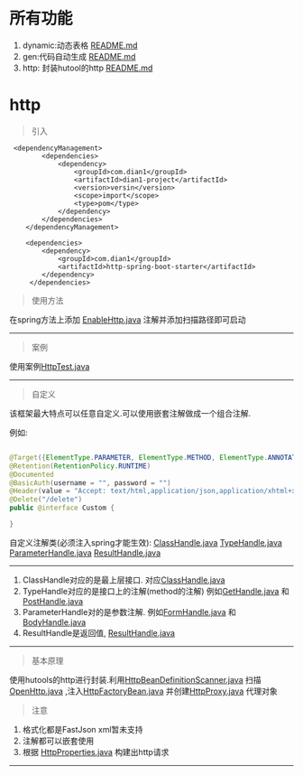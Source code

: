 # 所有功能

1. dynamic:动态表格 [README.md](dian1-spring-boot-starter%2Fdynamic_table-spring-boot-starter%2FREADME.md)
2. gen:代码自动生成 [README.md](dian1-spring-boot-starter%2Fgen-spring-boot-starter%2FREADME.md)
3. http: 封装hutool的http [README.md](dian1-spring-boot-starter%2Fhttp-spring-boot-starter%2FREADME.md)

# http

> 引入

```maven
 <dependencyManagement>
        <dependencies>
            <dependency>
                <groupId>com.dian1</groupId>
                <artifactId>dian1-project</artifactId>
                <version>versin</version>
                <scope>import</scope>
                <type>pom</type>
            </dependency>
        </dependencies>
    </dependencyManagement>

    <dependencies>
        <dependency>
            <groupId>com.dian1</groupId>
            <artifactId>http-spring-boot-starter</artifactId>
        </dependency>
     </dependencies>
```

> 使用方法

在spring方法上添加 [EnableHttp.java](..%2F..%2Fdian1-spring-boot-autoconfigure%2Fhttp-spring-boot-autoconfigure%2Fsrc%2Fmain%2Fjava%2Fcom%2Fdian1%2Fhttp%2Fannotate%2FEnableHttp.java)
注解并添加扫描路径即可启动

---------

> 案例

使用案例[HttpTest.java](..%2F..%2Fdian1-spring-boot-example%2Fhttp-spring-boot-example%2Fsrc%2Fmain%2Fjava%2Fcom%2Fdian1%2Fhttp%2Fhttp%2FHttpTest.java)

---------

> 自定义

该框架最大特点可以任意自定义.可以使用嵌套注解做成一个组合注解.

例如:

```java

@Target({ElementType.PARAMETER, ElementType.METHOD, ElementType.ANNOTATION_TYPE})
@Retention(RetentionPolicy.RUNTIME)
@Documented
@BasicAuth(username = "", password = "")
@Header(value = "Accept: text/html,application/json,application/xhtml+xml,application/xml;q=0.9,*/*;q=0.8")
@Delete("/delete")
public @interface Custom {

}
```

自定义注解类(必须注入spring才能生效):
[ClassHandle.java](..%2F..%2Fdian1-spring-boot-autoconfigure%2Fhttp-spring-boot-autoconfigure%2Fsrc%2Fmain%2Fjava%2Fcom%2Fdian1%2Fhttp%2Fhandle%2Fbase%2FClassHandle.java)
[TypeHandle.java](..%2F..%2Fdian1-spring-boot-autoconfigure%2Fhttp-spring-boot-autoconfigure%2Fsrc%2Fmain%2Fjava%2Fcom%2Fdian1%2Fhttp%2Fhandle%2Ftype%2FTypeHandle.java)
[ParameterHandle.java](..%2F..%2Fdian1-spring-boot-autoconfigure%2Fhttp-spring-boot-autoconfigure%2Fsrc%2Fmain%2Fjava%2Fcom%2Fdian1%2Fhttp%2Fhandle%2Fparameter%2FParameterHandle.java)
[ResultHandle.java](..%2F..%2Fdian1-spring-boot-autoconfigure%2Fhttp-spring-boot-autoconfigure%2Fsrc%2Fmain%2Fjava%2Fcom%2Fdian1%2Fhttp%2Fhandle%2Fresult%2FResultHandle.java)

--------------------

1. ClassHandle对应的是最上层接口.
   对应[ClassHandle.java](..%2F..%2Fdian1-spring-boot-autoconfigure%2Fhttp-spring-boot-autoconfigure%2Fsrc%2Fmain%2Fjava%2Fcom%2Fdian1%2Fhttp%2Fhandle%2Fbase%2FClassHandle.java)
2. TypeHandle对应的是接口上的注解(method的注解)
   例如[GetHandle.java](..%2F..%2Fdian1-spring-boot-autoconfigure%2Fhttp-spring-boot-autoconfigure%2Fsrc%2Fmain%2Fjava%2Fcom%2Fdian1%2Fhttp%2Fhandle%2Ftype%2FGetHandle.java)
   和[PostHandle.java](..%2F..%2Fdian1-spring-boot-autoconfigure%2Fhttp-spring-boot-autoconfigure%2Fsrc%2Fmain%2Fjava%2Fcom%2Fdian1%2Fhttp%2Fhandle%2Ftype%2FPostHandle.java)
3. ParameterHandle对的是参数注解.
   例如[FormHandle.java](..%2F..%2Fdian1-spring-boot-autoconfigure%2Fhttp-spring-boot-autoconfigure%2Fsrc%2Fmain%2Fjava%2Fcom%2Fdian1%2Fhttp%2Fhandle%2Fparameter%2FFormHandle.java)
   和[BodyHandle.java](..%2F..%2Fdian1-spring-boot-autoconfigure%2Fhttp-spring-boot-autoconfigure%2Fsrc%2Fmain%2Fjava%2Fcom%2Fdian1%2Fhttp%2Fhandle%2Fparameter%2FBodyHandle.java)
4. ResultHandle是返回值,
   [ResultHandle.java](..%2F..%2Fdian1-spring-boot-autoconfigure%2Fhttp-spring-boot-autoconfigure%2Fsrc%2Fmain%2Fjava%2Fcom%2Fdian1%2Fhttp%2Fhandle%2Fresult%2FResultHandle.java)

---------


> 基本原理

使用hutools的http进行封装.利用[HttpBeanDefinitionScanner.java](..%2F..%2Fdian1-spring-boot-autoconfigure%2Fhttp-spring-boot-autoconfigure%2Fsrc%2Fmain%2Fjava%2Fcom%2Fdian1%2Fhttp%2Fconfiguration%2FHttpBeanDefinitionScanner.java)
扫描 [OpenHttp.java](..%2F..%2Fdian1-spring-boot-autoconfigure%2Fhttp-spring-boot-autoconfigure%2Fsrc%2Fmain%2Fjava%2Fcom%2Fdian1%2Fhttp%2Fannotate%2FOpenHttp.java)
,注入[HttpFactoryBean.java](..%2F..%2Fdian1-spring-boot-autoconfigure%2Fhttp-spring-boot-autoconfigure%2Fsrc%2Fmain%2Fjava%2Fcom%2Fdian1%2Fhttp%2Fproxy%2FHttpFactoryBean.java)
并创建[HttpProxy.java](..%2F..%2Fdian1-spring-boot-autoconfigure%2Fhttp-spring-boot-autoconfigure%2Fsrc%2Fmain%2Fjava%2Fcom%2Fdian1%2Fhttp%2Fproxy%2FHttpProxy.java)
代理对象


> 注意

1. 格式化都是FastJson xml暂未支持
2. 注解都可以嵌套使用
3. 根据
   [HttpProperties.java](..%2F..%2Fdian1-spring-boot-autoconfigure%2Fhttp-spring-boot-autoconfigure%2Fsrc%2Fmain%2Fjava%2Fcom%2Fdian1%2Fhttp%2Fproperties%2FHttpProperties.java)
   构建出http请求

---------